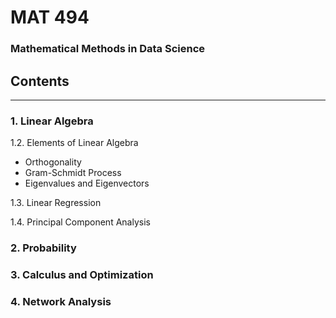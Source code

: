 # MAT 494
### Mathematical Methods in Data Science

## Contents
___________
### 1. Linear Algebra

1.2. Elements of Linear Algebra

* Orthogonality
* Gram-Schmidt Process
* Eigenvalues and Eigenvectors

1.3. Linear Regression

1.4. Principal Component Analysis


### 2. Probability

### 3. Calculus and Optimization

### 4. Network Analysis
